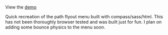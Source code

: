 View the [demo](http://dl.dropbox.com/u/1274637/path_menu/index.html)

Quick recreation of the path flyout menu built with compass/sass/html. This has not been thoroughly browser tested and was built just for fun.
I plan on adding some bounce physics to the menu soon.


